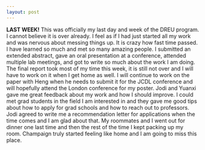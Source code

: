 ```yaml
---
layout: post
---
```


**LAST WEEK!** This was officially my last day and week of the DREU program. I cannot believe it is over already. I feel as if I had just started all my work and was nervous about
messing things up. It is crazy how fast time passed. I have learned so much and met so many amazing people. I submitted an extended abstract, gave an oral presentation at a conference, 
attended multiple lab meetings, and got to write so much about the work I am doing. The final report took most of my time this week, it is still not over and I will have to work on it
when I get home as well. I will continue to work on the paper with Heng when he needs to submit it for the JCDL conference and will hopefully attend the London conference for my poster. 
Jodi and Yuanxi gave me great feedback about my work and how I should improve. I could met grad students in the field I am interested in and they gave me good tips about how to apply for
grad schools and how to reach out to professors. Jodi agreed to write me a recommendation letter for applications when the time comes and I am glad about that. My roommates and I went
out for dinner one last time and then the rest of the time I kept packing up my room. Champaign truly started feeling like home and I am going to miss this place. 
